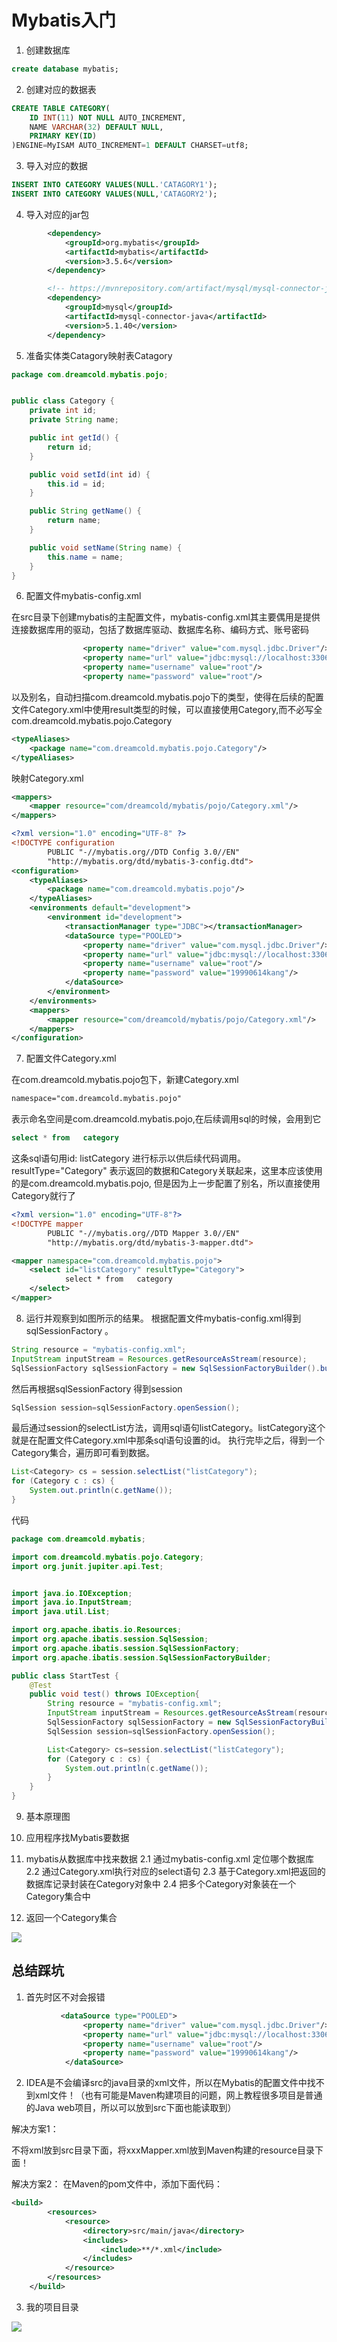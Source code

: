 # Mybatis入门

1. 创建数据库

```sql
create database mybatis;
```

2. 创建对应的数据表

```sql
CREATE TABLE CATEGORY(
	ID INT(11) NOT NULL AUTO_INCREMENT,
	NAME VARCHAR(32) DEFAULT NULL,
	PRIMARY KEY(ID)
)ENGINE=MyISAM AUTO_INCREMENT=1 DEFAULT CHARSET=utf8;

```

3. 导入对应的数据

```sql
INSERT INTO CATEGORY VALUES(NULL.'CATAGORY1');
INSERT INTO CATEGORY VALUES(NULL,'CATAGORY2');
```

4. 导入对应的jar包

```xml
        <dependency>
            <groupId>org.mybatis</groupId>
            <artifactId>mybatis</artifactId>
            <version>3.5.6</version>
        </dependency>

        <!-- https://mvnrepository.com/artifact/mysql/mysql-connector-java -->
        <dependency>
            <groupId>mysql</groupId>
            <artifactId>mysql-connector-java</artifactId>
            <version>5.1.40</version>
        </dependency>
```

5. 准备实体类Catagory映射表Catagory

```java
package com.dreamcold.mybatis.pojo;


public class Category {
    private int id;
    private String name;

    public int getId() {
        return id;
    }

    public void setId(int id) {
        this.id = id;
    }

    public String getName() {
        return name;
    }

    public void setName(String name) {
        this.name = name;
    }
}

```

6. 配置文件mybatis-config.xml

在src目录下创建mybatis的主配置文件，mybatis-config.xml其主要偶用是提供连接数据库用的驱动，包括了数据库驱动、数据库名称、编码方式、账号密码

```xml
                <property name="driver" value="com.mysql.jdbc.Driver"/>
                <property name="url" value="jdbc:mysql://localhost:3306/mybatis?characterEncoding=UTF-8&amp;serverTimezone=UTC"/>
                <property name="username" value="root"/>
                <property name="password" value="root"/>
```
以及别名，自动扫描com.dreamcold.mybatis.pojo下的类型，使得在后续的配置文件Category.xml中使用result类型的时候，可以直接使用Category,而不必写全com.dreamcold.mybatis.pojo.Category

```xml
<typeAliases>
    <package name="com.dreamcold.mybatis.pojo.Category"/>
</typeAliases>
```

映射Category.xml

```xml
<mappers>
    <mapper resource="com/dreamcold/mybatis/pojo/Category.xml"/>
</mappers>
```

```xml
<?xml version="1.0" encoding="UTF-8" ?>
<!DOCTYPE configuration
        PUBLIC "-//mybatis.org//DTD Config 3.0//EN"
        "http://mybatis.org/dtd/mybatis-3-config.dtd">
<configuration>
    <typeAliases>
        <package name="com.dreamcold.mybatis.pojo"/>
    </typeAliases>
    <environments default="development">
        <environment id="development">
            <transactionManager type="JDBC"></transactionManager>
            <dataSource type="POOLED">
                <property name="driver" value="com.mysql.jdbc.Driver"/>
                <property name="url" value="jdbc:mysql://localhost:3306/mybatis?characterEncoding=UTF-8&amp;serverTimezone=UTC"/>
                <property name="username" value="root"/>
                <property name="password" value="19990614kang"/>
            </dataSource>
        </environment>
    </environments>
    <mappers>
        <mapper resource="com/dreamcold/mybatis/pojo/Category.xml"/>
    </mappers>
</configuration>
```

7. 配置文件Category.xml

在com.dreamcold.mybatis.pojo包下，新建Category.xml

```xml
namespace="com.dreamcold.mybatis.pojo"
```

表示命名空间是com.dreamcold.mybatis.pojo,在后续调用sql的时候，会用到它

```sql
select * from   category
```

这条sql语句用id: listCategory 进行标示以供后续代码调用。resultType="Category" 表示返回的数据和Category关联起来，这里本应该使用的是com.dreamcold.mybatis.pojo, 但是因为上一步配置了别名，所以直接使用Category就行了

```xml
<?xml version="1.0" encoding="UTF-8"?>
<!DOCTYPE mapper
        PUBLIC "-//mybatis.org//DTD Mapper 3.0//EN"
        "http://mybatis.org/dtd/mybatis-3-mapper.dtd">

<mapper namespace="com.dreamcold.mybatis.pojo">
    <select id="listCategory" resultType="Category">
            select * from   category
    </select>
</mapper>
```

8. 运行并观察到如图所示的结果。
根据配置文件mybatis-config.xml得到sqlSessionFactory 。

```java
String resource = "mybatis-config.xml";
InputStream inputStream = Resources.getResourceAsStream(resource);
SqlSessionFactory sqlSessionFactory = new SqlSessionFactoryBuilder().build(inputStream);
```

然后再根据sqlSessionFactory 得到session

```java
SqlSession session=sqlSessionFactory.openSession();
```

最后通过session的selectList方法，调用sql语句listCategory。listCategory这个就是在配置文件Category.xml中那条sql语句设置的id。
执行完毕之后，得到一个Category集合，遍历即可看到数据。

```java
List<Category> cs = session.selectList("listCategory");
for (Category c : cs) {
	System.out.println(c.getName());
}
```

代码

```java
package com.dreamcold.mybatis;

import com.dreamcold.mybatis.pojo.Category;
import org.junit.jupiter.api.Test;


import java.io.IOException;
import java.io.InputStream;
import java.util.List;

import org.apache.ibatis.io.Resources;
import org.apache.ibatis.session.SqlSession;
import org.apache.ibatis.session.SqlSessionFactory;
import org.apache.ibatis.session.SqlSessionFactoryBuilder;

public class StartTest {
    @Test
    public void test() throws IOException{
        String resource = "mybatis-config.xml";
        InputStream inputStream = Resources.getResourceAsStream(resource);
        SqlSessionFactory sqlSessionFactory = new SqlSessionFactoryBuilder().build(inputStream);
        SqlSession session=sqlSessionFactory.openSession();

        List<Category> cs=session.selectList("listCategory");
        for (Category c : cs) {
            System.out.println(c.getName());
        }
    }
}

```

9. 基本原理图

1. 应用程序找Mybatis要数据
2. mybatis从数据库中找来数据
2.1 通过mybatis-config.xml 定位哪个数据库
2.2 通过Category.xml执行对应的select语句
2.3 基于Category.xml把返回的数据库记录封装在Category对象中
2.4 把多个Category对象装在一个Category集合中
3. 返回一个Category集合


![](images/2020-10-10-15-45-18.png)


## 总结踩坑

1. 首先时区不对会报错

```xml
           <dataSource type="POOLED">
                <property name="driver" value="com.mysql.jdbc.Driver"/>
                <property name="url" value="jdbc:mysql://localhost:3306/mybatis?characterEncoding=UTF-8&amp;serverTimezone=UTC"/>
                <property name="username" value="root"/>
                <property name="password" value="19990614kang"/>
            </dataSource>
```

2. IDEA是不会编译src的java目录的xml文件，所以在Mybatis的配置文件中找不到xml文件！（也有可能是Maven构建项目的问题，网上教程很多项目是普通的Java web项目，所以可以放到src下面也能读取到）

解决方案1：

不将xml放到src目录下面，将xxxMapper.xml放到Maven构建的resource目录下面！

解决方案2：
在Maven的pom文件中，添加下面代码：

```xml
<build>
        <resources>
            <resource>
                <directory>src/main/java</directory>
                <includes>
                    <include>**/*.xml</include>
                </includes>
            </resource>
        </resources>
    </build>
```

3. 我的项目目录

![](images/2020-10-10-15-52-17.png)